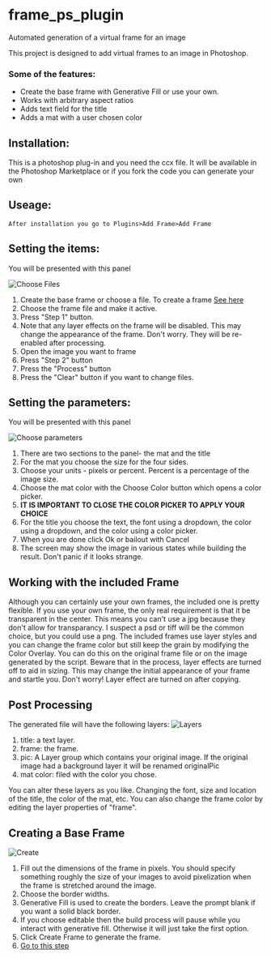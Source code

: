 # frame_ps_plugin
Automated generation of a virtual frame for an image

This project is designed to add virtual frames to an image in Photoshop.

### Some of the features:
* Create the base frame with Generative Fill or use your own.
* Works with arbitrary aspect ratios
* Adds text field for the title
* Adds a mat with a user chosen color

## Installation:
  This is a photoshop plug-in and you need the ccx file.
  It will be available in the Photoshop Marketplace or if you fork the code you can generate your own

## Useage:
    After installation you go to Plugins>Add Frame>Add Frame

## Setting the items:
  You will be presented with this panel  
  
   ![Choose Files](assets/choosefiles.png)
1. Create the base frame or choose a file. To create a frame [See here](#Creating-a-Base-Frame)  
1. Choose the frame file and make it active.
2. Press "Step 1" button.
3. Note that any layer effects on the frame will be disabled. This may change the appearance of the frame. Don't worry. They will be re-enabled after processing.
3. Open the image you want to frame
4. Press "Step 2" button
5. Press the "Process" button
6. Press the "Clear" button if you want to change files.

## Setting the parameters:
  You will be presented with this panel  
  
   ![Choose parameters](assets/parameters.png)
1. There are two sections to the panel- the mat and the title
2. For the mat you choose the size for the four sides.
3. Choose your units - pixels or percent. Percent is a percentage of the image size.
4. Choose the mat color with the Choose Color button which opens a color picker.
5. **IT IS IMPORTANT TO CLOSE THE COLOR PICKER TO APPLY YOUR CHOICE**
6. For the title you choose the text, the font using a dropdown, the color using a dropdown, and the color using a color picker.
7. When you are done click Ok or bailout with Cancel
8. The screen may show the image in various states while building the result. Don't panic if it looks strange.


## Working with the included Frame
Although you can certainly use your own frames, the included one is pretty flexible. If you use your own frame, the only real requirement is that it be transparent in the center. This means you can't use a jpg because they don't allow for transparancy. I suspect a psd or tiff will be the common choice, but you could use a png. The included frames use layer styles and you can change the frame color but still keep the grain by modifying the Color Overlay. You can do this on the original frame file or on the image generated by the script. Beware that in the process, layer effects are turned off to aid in sizing. This may change the initial appearance of your frame and startle you. Don't worry! Layer effect are turned on after copying. 

## Post Processing
The generated file will have the following layers:
![Layers](assets/layers.png)

1. title: a text layer.
2. frame: the frame.
3. pic: A Layer group which contains your original image. If the original image had a background layer it will be renamed originalPic
4. mat color: filed with the color you chose.

You can alter these layers as you like. Changing the font, size and location of the title, the color of the mat, etc. You can also change the frame color by editing the layer properties of "frame".

## Creating a Base Frame
![Create](assets/createframe.png)
1. Fill out the dimensions of the frame in pixels. You should specify something roughly the size of your images to avoid pixelization when the frame is stretched around the image.
2. Choose the border widths.
3. Generative Fill is used to create the borders. Leave the prompt blank if you want a solid black border.
4. If you choose editable then the build process will pause while you interact with generative fill. Otherwise it will just take the first option.
5. Click Create Frame to generate the frame.
6. [Go to this step](#Press-_Step-1_-button_)
